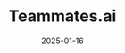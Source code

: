 ---  
layout: startup_page  
title: "Teammates.ai"  
id: "teammates.ai"  
permalink: "/teammatesaiteammates.ai01162025/"  
website: "https://www.teammates.ai/"  
funding_round: ""  
funding_amount: ""  
investors: "Hustle Fund, Access Bridge Ventures, Oraseya Capital, Beyond Capital"  
about: "Teammates.ai develops Autonomous AI Teammates, a category-defining platform that uses AI to handle entire job functions. Their AI agents, like Raya (customer service) and their new Inside Sales Teammate, offer omni-channel communication, integration with enterprise tools, and autonomous decision-making, boosting efficiency and productivity for businesses."  
markets: "AI, Generative AI, Artificial Intelligence, AI Employees, AI Teammates, Digital Workers, AI Agents, Media and Information Services (B2B), IT Consulting and Outsourcing, Business/Productivity Software"  
hq: "Dubai, United Arab Emirates"  
founded_year: "2023"  
linkedin: "https://www.linkedin.com/company/teammates-ai"  
twitter: "https://twitter.com/Uktob_ai"  
instagram: ""  
facebook: "https://www.facebook.com/Uktobai-100088828325387"  
crunchbase: "https://www.crunchbase.com/organization/uktob-ai"  
pitchbook: "https://pitchbook.com/profiles/company/593927-20"  

date_display: "16-Jan-2025"  
date: "2025-01-16"

# SEO Optimization  
meta_title: "Teammates.ai"  
meta_description: "Teammates.ai, Teammates.ai develops Autonomous AI Teammates, a category-defining platform that uses AI to handle entire job functions. Their AI agents, like Raya (c..."  
meta_keywords: "Teammates.ai, AI, Generative AI, Artificial Intelligence, AI Employees, AI Teammates, Digital Workers, AI Agents, Media and Information Services (B2B), IT Consulting and Outsourcing, Business/Productivity Software,  funding"  
canonical_url: "https://startup.projectstartups.com/teammatesaiteammates.ai01162025/"  
---